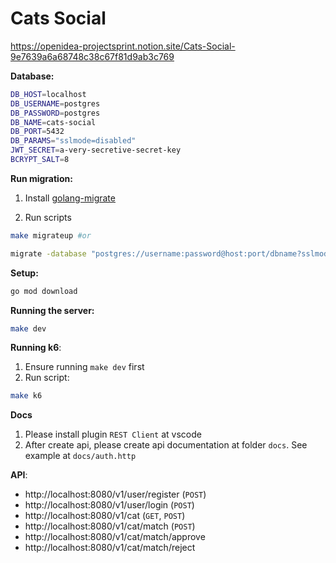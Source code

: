 # Cats Social

https://openidea-projectsprint.notion.site/Cats-Social-9e7639a6a68748c38c67f81d9ab3c769

**Database:**

```sh
DB_HOST=localhost
DB_USERNAME=postgres
DB_PASSWORD=postgres
DB_NAME=cats-social
DB_PORT=5432
DB_PARAMS="sslmode=disabled"
JWT_SECRET=a-very-secretive-secret-key
BCRYPT_SALT=8
```

**Run migration:**

1. Install [golang-migrate](https://github.com/golang-migrate/migrate/tree/master/cmd/migrate#installation)

2. Run scripts

```sh
make migrateup #or

migrate -database "postgres://username:password@host:port/dbname?sslmode=disable" -path db/migrations up
```

**Setup:**

```sh
go mod download
```

**Running the server:**

```sh
make dev
```

**Running k6**:

1. Ensure running `make dev` first
2. Run script:

```sh
make k6
```

**Docs**

1. Please install plugin `REST Client` at vscode
2. After create api, please create api documentation at folder `docs`. See example at `docs/auth.http`

**API**:

- http://localhost:8080/v1/user/register (`POST`)
- http://localhost:8080/v1/user/login (`POST`)
- http://localhost:8080/v1/cat (`GET`, `POST`)
- http://localhost:8080/v1/cat/match (`POST`)
- http://localhost:8080/v1/cat/match/approve
- http://localhost:8080/v1/cat/match/reject
